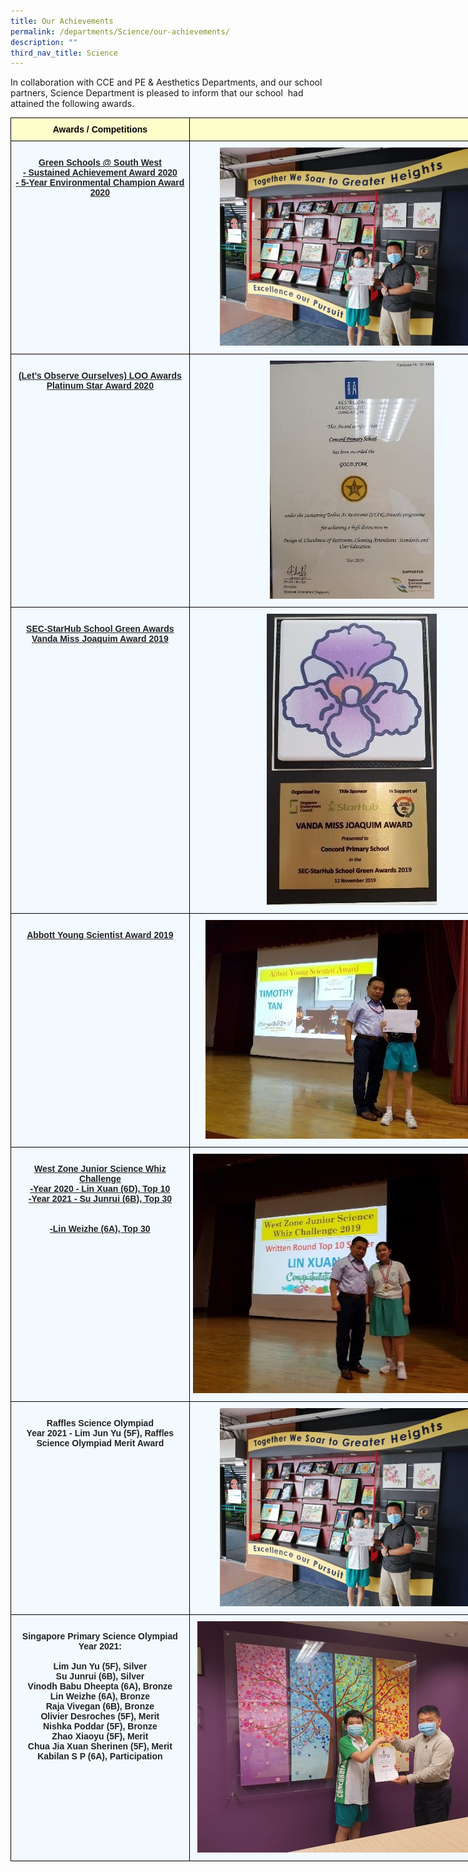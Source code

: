 ```yaml
---
title: Our Achievements
permalink: /departments/Science/our-achievements/
description: ""
third_nav_title: Science
---
```

In collaboration with CCE and PE & Aesthetics Departments, and our school partners, Science Department is pleased to inform that our school  had attained the following awards.

<style type="text/css">
.tg  {border-collapse:collapse;border-spacing:0;margin:0px auto;}
.tg td{border-color:black;border-style:solid;border-width:1px;font-family:Arial, sans-serif;font-size:14px;
  overflow:hidden;padding:10px 5px;word-break:normal;}
.tg th{border-color:black;border-style:solid;border-width:1px;font-family:Arial, sans-serif;font-size:14px;
  font-weight:normal;overflow:hidden;padding:10px 5px;word-break:normal;}
.tg .tg-da8v{background-color:#F2F9FF;color:#222;text-align:center;vertical-align:top}
.tg .tg-r129{background-color:#F2F9FF;color:#222;text-align:center;vertical-align:middle}
.tg .tg-d0eu{background-color:#F2F9FF;color:#222;font-weight:bold;text-align:center;text-decoration:underline;vertical-align:top}
.tg .tg-a5i5{background-color:#FFFFCC;color:#000;font-weight:bold;text-align:center;vertical-align:top}
.tg .tg-i38w{background-color:#F2F9FF;color:#222;font-weight:bold;text-align:center;vertical-align:top}
</style>
<table class="tg" style="undefined;table-layout: fixed; width: 807px">
<colgroup>
<col style="width: 286px">
<col style="width: 521px">
</colgroup>
<tbody>
  <tr>
    <td class="tg-a5i5">Awards / Competitions</td>
    <td class="tg-a5i5"> </td>
  </tr>
  <tr>
    <td class="tg-d0eu"><br>Green Schools @ South West<br>- Sustained Achievement Award  2020<br>- 5-Year Environmental Champion Award 2020<br> </td>
    <td class="tg-da8v"><img src="/images/cce1.png"></td>
  </tr>
  <tr>
    <td class="tg-d0eu"><br>(Let’s Observe Ourselves) LOO Awards<br>Platinum Star Award 2020</td>
    <td class="tg-da8v"><img src="/images/cce2.jpeg"></td>
  </tr>
  <tr>
    <td class="tg-d0eu"><br>SEC-StarHub School Green Awards<br>Vanda Miss Joaquim Award 2019 </td>
    <td class="tg-da8v"><img src="/images/cce3.jpeg"></td>
  </tr>
  <tr>
    <td class="tg-d0eu"><br>Abbott Young Scientist Award 2019             <br><br> </td>
    <td class="tg-da8v"><img src="/images/cc4.jpeg"></td>
  </tr>
  <tr>
    <td class="tg-d0eu"><br>West Zone Junior Science Whiz Challenge      <br>-Year 2020 - Lin Xuan (6D), Top 10<br>-Year 2021  -  Su Junrui (6B), Top 30<br><br><br> -Lin Weizhe (6A), Top 30<br><br></td>
    <td class="tg-da8v"><img src="/images/cce5.jpeg"></td>
  </tr>
  <tr>
    <td class="tg-i38w"><br>Raffles Science Olympiad<br>Year 2021 -  Lim Jun Yu (5F), Raffles Science Olympiad Merit Award<br> </td>
    <td class="tg-da8v"><img src="/images/cce1.png"></td>
  </tr>
  <tr>
    <td class="tg-i38w"><br>Singapore Primary Science Olympiad<br>Year 2021:<br><br>Lim Jun Yu (5F), Silver<br>Su Junrui (6B), Silver<br>Vinodh Babu Dheepta (6A), Bronze<br>Lin Weizhe (6A), Bronze<br>Raja Vivegan (6B), Bronze<br>Olivier Desroches (5F), Merit<br>Nishka Poddar (5F), Bronze<br>Zhao Xiaoyu (5F), Merit<br>Chua Jia Xuan Sherinen (5F), Merit<br>Kabilan S P (6A), Participation <br></td>
    <td class="tg-r129"><span style="color:#222;background-color:#F2F9FF"> </span><img src="/images/cce8.png"></td>
  </tr>
</tbody>
</table>